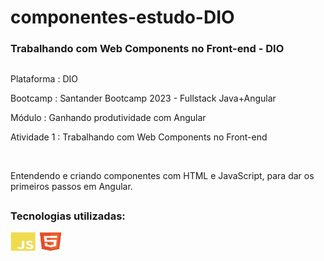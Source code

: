 # componentes-estudo-DIO
### Trabalhando com Web Components no Front-end - DIO

##

<p> Plataforma : DIO </p>
<p> Bootcamp : Santander Bootcamp 2023 - Fullstack Java+Angular </p>
<p> Módulo : Ganhando produtividade com Angular </p>
<p> Atividade 1 : Trabalhando com Web Components no Front-end </p>

<br>

Entendendo e criando componentes com HTML e JavaScript, para dar os primeiros passos em Angular.

##
### Tecnologias utilizadas:

<div>
   <img align="center" alt="Javascript" height="30" width="40" src="https://raw.githubusercontent.com/devicons/devicon/master/icons/javascript/javascript-plain.svg">
   <img align="center" alt="HTML" height="30" width="40" src="https://raw.githubusercontent.com/devicons/devicon/master/icons/html5/html5-original.svg">
</div>

